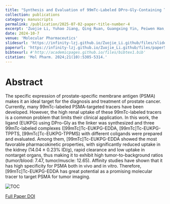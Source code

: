 ```yaml
---
title: "Synthesis and Evaluation of 99mTc-Labeled DPro-Gly-Containing Tracers Targeting PSMA"
collection: publications
category: manuscripts
permalink: /publication/2025-07-02-paper-title-number-4
excerpt: 'Zuojie Li, Yuhao Jiang, Qing Ruan, Guangxing Yin, Peiwen Han, Xiaojiang Duan, Junbo Zhang'
date: 2024-10-7
venue: 'Molecular Pharmaceutics'
slidesurl: 'https://infinity-lzj.github.io/Zuojie_Li.github/files/slides3.pdf'
paperurl: 'https://infinity-lzj.github.io/Zuojie_Li.github/files/paper5.pdf'
bibtexurl: #'http://academicpages.github.io/files/bibtex1.bib'
citation: 'Mol Pharm. 2024;21(10):5305-5314.'
---
```

# Abstract
The specific expression of prostate-specific membrane antigen (PSMA) makes it an ideal target for the diagnosis and treatment of prostate cancer. Currently, many 99mTc-labeled PSMA-targeted tracers have been developed. However, the high renal uptake of these 99mTc-labeled tracers is a common problem that limits their clinical application. In this work, the ligand (EUKPG) using DPro-Gly as the linker was synthesized and three 99mTc-labeled complexes ([99mTc]Tc-EUKPG-EDDA, [99mTc]Tc-EUKPG-TPPTS, [99mTc]Tc-EUKPG-TPPMS) with different coligands were prepared and evaluated. Among them, [99mTc]Tc-EUKPG-EDDA showed the most favorable pharmacokinetic properties, with significantly reduced uptake in the kidney (14.04 ± 0.23% ID/g), rapid clearance and low uptake in nontarget organs, thus making it to exhibit high tumor-to-background ratios (tumor/blood: 7.47, tumor/muscle: 12.65). Affinity studies have shown that it has high specificity for PSMA both in vivo and in vitro. Therefore, [99mTc]Tc-EUKPG-EDDA has great potential as a promising molecular tracer to target PSMA for tumor imaging.

![TOC](https://infinity-lzj.github.io/Zuojie_Li.github/files/TOC3.jpg "TOC")

[Full Paper DOI](https://pubs.acs.org/doi/10.1021/acs.molpharmaceut.4c00799)
